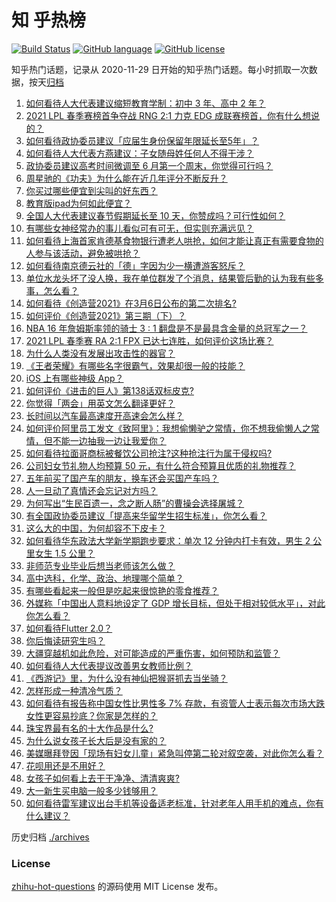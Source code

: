 # 知 乎热榜
[![Build Status](https://github.com/ToWeLong/zhihu-hot-questions/workflows/CI/badge.svg)](https://github.com/ToWeLong/zhihu-hot-questions/actions)
[![GitHub language](https://img.shields.io/badge/language-golang-orange.svg)](https://golang.org/)
[![GitHub license](https://img.shields.io/github/license/ToWeLong/zhihu-hot-questions)](https://github.com/ToWeLong/zhihu-hot-questions/blob/main/LICENSE)

知乎热门话题，记录从 2020-11-29 日开始的知乎热门话题。每小时抓取一次数据，按天[归档](./archives)

<!-- BEGIN -->

1. [如何看待人大代表建议缩短教育学制：初中 3 年、高中 2 年？](https://www.zhihu.com/question/447858027)
1. [2021 LPL 春季赛榜首争夺战 RNG 2:1 力克 EDG 成联赛榜首，你有什么想说的？](https://www.zhihu.com/question/447946336)
1. [如何看待政协委员建议「应届生身份保留年限延长至5年」？](https://www.zhihu.com/question/447845568)
1. [如何看待人大代表方燕建议：子女随母姓任何人不得干涉？](https://www.zhihu.com/question/447566906)
1. [政协委员建议高考时间微调至 6 月第一个周末，你觉得可行吗？](https://www.zhihu.com/question/447599285)
1. [周星驰的《功夫》为什么能在近几年评分不断反升？](https://www.zhihu.com/question/447705926)
1. [你买过哪些便宜到尖叫的好东西？](https://www.zhihu.com/question/337047368)
1. [教育版ipad为何如此便宜？](https://www.zhihu.com/question/270264935)
1. [全国人大代表建议春节假期延长至 10 天，你赞成吗？可行性如何？](https://www.zhihu.com/question/447939211)
1. [有哪些女神经常办的事儿看似可有可无，但实则充满远见？](https://www.zhihu.com/question/447754315)
1. [如何看待上海首家肯德基食物银行遭老人哄抢，如何才能让真正有需要食物的人参与该活动，避免被哄抢？](https://www.zhihu.com/question/447677596)
1. [如何看待南京德云社的「德」字因为少一横遭游客怒斥？](https://www.zhihu.com/question/447490432)
1. [单位水龙头坏了没人换，我在单位群发了个消息，结果管后勤的认为我有些多事，怎么看？](https://www.zhihu.com/question/375794696)
1. [如何看待《创造营2021》在3月6日公布的第二次排名?](https://www.zhihu.com/question/447944815)
1. [如何评价《创造营2021》第三期（下）？](https://www.zhihu.com/question/447925276)
1. [NBA 16 年詹姆斯率领的骑士 3 : 1 翻盘是不是最具含金量的总冠军之一？](https://www.zhihu.com/question/447592676)
1. [2021 LPL 春季赛 RA 2:1 FPX 已达七连胜，如何评价这场比赛？](https://www.zhihu.com/question/447909356)
1. [为什么人类没有发展出攻击性的器官？](https://www.zhihu.com/question/406918539)
1. [《王者荣耀》有哪些名字很霸气，效果却很一般的技能？](https://www.zhihu.com/question/443183519)
1. [iOS 上有哪些神级 App？](https://www.zhihu.com/question/27699000)
1. [如何评价《进击的巨人》第138话双标皮克?](https://www.zhihu.com/question/447868312)
1. [你觉得「两会」用英文怎么翻译更好？](https://www.zhihu.com/question/447722861)
1. [长时间以汽车最高速度开高速会怎么样？](https://www.zhihu.com/question/447255154)
1. [如何评价阿里员工发文《致阿里》：我想偷懒驴之常情，你不想我偷懒人之常情，但不能一边抽我一边让我爱你？](https://www.zhihu.com/question/447760592)
1. [如何看待拉面哥商标被餐饮公司抢注?这种抢注行为属于侵权吗?](https://www.zhihu.com/question/447705170)
1. [公司妇女节礼物人均预算 50 元，有什么符合预算且优质的礼物推荐？](https://www.zhihu.com/question/27929022)
1. [五年前买了国产车的朋友，换车还会买国产车吗？](https://www.zhihu.com/question/327513108)
1. [人一旦动了真情还会忘记对方吗？](https://www.zhihu.com/question/442698568)
1. [为何写出“生民百遗一，念之断人肠”的曹操会选择屠城？](https://www.zhihu.com/question/414886467)
1. [有全国政协委员建议「提高来华留学生招生标准」，你怎么看？](https://www.zhihu.com/question/447820849)
1. [这么大的中国，为何却容不下皮卡？](https://www.zhihu.com/question/48425484)
1. [如何看待华东政法大学新学期跑步要求：单次 12 分钟内打卡有效，男生 2 公里女生 1.5 公里？](https://www.zhihu.com/question/447170542)
1. [非师范专业毕业后想当老师该怎么做？](https://www.zhihu.com/question/29053537)
1. [高中选科，化学、政治、地理哪个简单？](https://www.zhihu.com/question/440612806)
1. [有哪些看起来一般但是吃起来很惊艳的零食推荐？](https://www.zhihu.com/question/431010472)
1. [外媒称「中国出人意料地设定了 GDP 增长目标，但处于相对较低水平」，对此你怎么看？](https://www.zhihu.com/question/447852733)
1. [如何看待Flutter 2.0？](https://www.zhihu.com/question/447488806)
1. [你后悔读研究生吗？](https://www.zhihu.com/question/28347397)
1. [大疆穿越机如此危险，对可能造成的严重伤害，如何预防和监管？](https://www.zhihu.com/question/447672235)
1. [如何看待人大代表提议改善男女教师比例？](https://www.zhihu.com/question/447729014)
1. [《西游记》里，为什么没有神仙把猴哥抓去当坐骑？](https://www.zhihu.com/question/445588906)
1. [怎样形成一种清冷气质？](https://www.zhihu.com/question/446855234)
1. [如何看待有报告称中国女性比男性多 7% 存款，有资管人士表示每次市场大跌女性更容易抄底？你家是怎样的？](https://www.zhihu.com/question/447702845)
1. [珠宝界最有名的十大作品是什么?](https://www.zhihu.com/question/353426720)
1. [为什么说女孩子长大后是没有家的？](https://www.zhihu.com/question/374264250)
1. [美媒曝拜登因「现场有妇女儿童」紧急叫停第二轮对叙空袭，对此你怎么看？](https://www.zhihu.com/question/447793558)
1. [花呗用还是不用好？](https://www.zhihu.com/question/443147918)
1. [女孩子如何看上去干干净净、清清爽爽?](https://www.zhihu.com/question/36486450)
1. [大一新生买电脑一般多少钱够用？](https://www.zhihu.com/question/433852637)
1. [如何看待雷军建议出台手机等设备适老标准，针对老年人用手机的难点，你有什么建议？](https://www.zhihu.com/question/447868213)

<!-- END -->

历史归档 [./archives](./archives)


### License
[zhihu-hot-questions](https://github.com/towelong/zhihu-hot-questions) 的源码使用 MIT License 发布。
